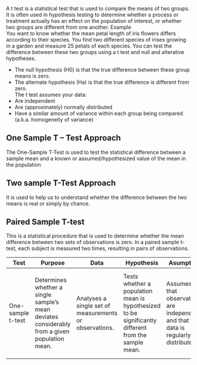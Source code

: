 A t test is a statistical test that is used to compare the means of two groups. 
It is often used in hypothesis testing to determine whether a process or treatment actually has an effect on the population of interest, or whether two groups are different from one another.
Example <br>
You want to know whether the mean petal length of iris flowers differs according to their species.
You find two different species of irises growing in a garden and measure 25 petals of each species. You can test the difference between these two groups using a t test and null and alterative hypotheses.
- The null hypothesis (H0) is that the true difference between these group means is zero.
- The alternate hypothesis (Ha) is that the true difference is different from zero. <br>
The t test assumes your data:
- Are independent
- Are (approximately) normally distributed
- Have a similar amount of variance within each group being compared (a.k.a. homogeneity of variance) <br>
## One Sample T – Test Approach
The One-Sample T-Test is used to test the statistical difference between a sample mean and a known or assumed/hypothesized value of the mean in the population
## Two sample T-Test Approach
It is used to help us to understand whether the difference between the two means is real or simply by chance. 
## Paired Sample T-test
This is a statistical procedure that is used to determine whether the mean difference between two sets of observations is zero. 
In a paired sample t-test, each subject is measured two times, resulting in pairs of observations.

|Test                   | Purpose | Data | Hypothesis | Asumption | Examples | 
|-----------------------|-----------|--------------------|----------|------------|---------|
|One-sample t-test | Determines whether a single sample’s mean deviates considerably from a given population mean.| Analyses a single set of measurements or observations. | Tests whether a population mean is hypothesized to be significantly different from the sample mean.|Assumes that observations are independent and that the data is regularly distributed. | Examining whether a class’s average test scores considerably deviate from the average test score for the country, for instance.|



